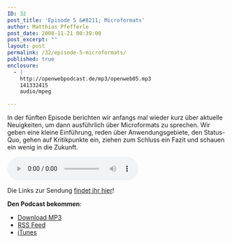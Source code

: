 ```yaml
---
ID: 32
post_title: 'Episode 5 &#8211; Microformats'
author: Matthias Pfefferle
post_date: 2008-11-21 00:39:00
post_excerpt: ""
layout: post
permalink: /32/episode-5-microformats/
published: true
enclosure:
  - |
    http://openwebpodcast.de/mp3/openweb05.mp3
    141332415
    audio/mpeg

---
```

In der fünften Episode berichten wir anfangs mal wieder kurz über aktuelle Neuigkeiten, um dann ausführlich über Microformats zu sprechen. Wir geben eine kleine Einführung, reden über Anwendungsgebiete, den Status-Quo, gehen auf Kritikpunkte ein, ziehen zum Schluss ein Fazit und schauen ein wenig in die Zukunft.

<audio controls>
  <source src="http://openwebpodcast.de/mp3/openweb05.mp3" type="audio/mpeg">
  Ihr Browser unterstützt diesen Audio-Player nicht.
</audio>

Die Links zur Sendung <a href="http://openweb.mixxt.de/networks/wiki/index.episode-5">findet ihr hier</a>!

<strong>Den Podcast bekommen</strong>:
<ul><li><a href="http://openwebpodcast.de/mp3/openweb05.mp3">Download MP3</a></li>
<li><a href="http://feeds.feedburner.com/openwebcast">RSS Feed</a></li>
<li><a href="http://phobos.apple.com/WebObjects/MZStore.woa/wa/viewPodcast?id=294732929">iTunes</a></li></ul>
